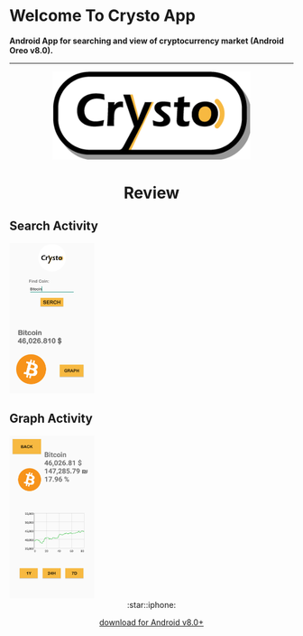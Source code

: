 # Welcome To Crysto App
**Android App for searching and view of cryptocurrency market (Android Oreo v8.0).**
***
<div align="center">
  <img src="https://raw.githubusercontent.com/BENJAMIN-1-WS/full_stack_crysto/master/logo.png" width="350">
</div>

<div align="center">
 <h1> Review</h1>
</div>
<h2>Search Activity</h2>
<div>
  <img src="https://raw.githubusercontent.com/BENJAMIN-1-WS/android_studio/master/review/Screenshot_1628671552.png" width="150">
</div>

<h2>Graph Activity</h2>
<div >
  <img src="https://raw.githubusercontent.com/BENJAMIN-1-WS/android_studio/master/review/Screenshot_1628671569.png" width="150">
</div>
<div align="center">
:star::iphone:
  </div>
<div align="center">
  
[download for Android v8.0+](https://github.com/BENJAMIN-1-WS/android_studio/blob/master/APK/app-debug.apk)

</div>

